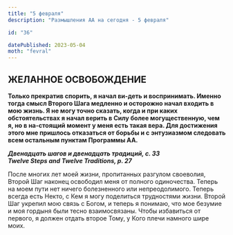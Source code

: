 ```yaml
---
title: "5 февраля"
description: "Размышления АА на сегодня - 5 февраля"

id: "36"

datePublished: 2023-05-04
moth: "fevral"
---
```


## ЖЕЛАННОЕ ОСВОБОЖДЕНИЕ

**Только прекратив спорить, я начал ви-деть и воспринимать. Именно тогда смысл
Второго Шага медленно и осторожно начал входить в мою жизнь. Я не могу точно
сказать, когда и при каких обстоятельствах я начал верить в Силу более
могущественную, чем я, но в на-стоящий момент у меня есть такая вера. Для
достижения этого мне пришлось отказаться от борьбы и с энтузиазмом следовать
всем остальным пунктам Программы АА.**

**_Двенадцать шагов и двенадцать традиций, с. 33  
Twelve Steps and Twelve Traditions, p. 27_**

После многих лет моей жизни, пропитанных разгулом своеволия, Второй Шаг
наконец освободил меня от полного одиночества. Теперь на моем пути нет ничего
болезненного или непреодолимого. Теперь всегда есть Некто, с Кем я могу
поделиться трудностями жизни. Второй Шаг укрепил мою связь с Богом, и теперь я
понимаю, что мое безумие и моя гордыня были тесно взаимосвязаны. Чтобы
избавиться от первого, я должен отдать второе Тому, у Кого плечи намного шире
моих.
